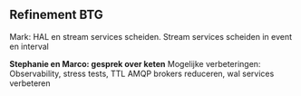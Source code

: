 ## Refinement BTG
Mark: HAL en stream services scheiden. Stream services scheiden in event en interval

**Stephanie en Marco: gesprek over keten**
Mogelijke verbeteringen: Observability, stress tests, TTL AMQP brokers reduceren, wal services verbeteren

